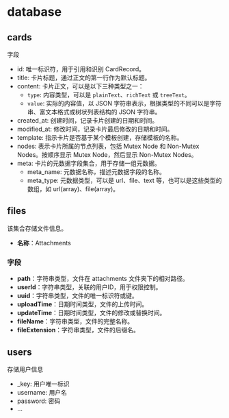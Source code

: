 # database

## cards

字段
- id: 唯一标识符，用于引用和识别 CardRecord。
- title: 卡片标题，通过正文的第一行作为默认标题。
- content: 卡片正文，可以是以下三种类型之一：
  - `type`: 内容类型，可以是 `plainText`、`richText` 或 `treeText`。
  - `value`: 实际的内容值，以 JSON 字符串表示，根据类型的不同可以是字符串、富文本格式或树状列表结构的 JSON 字符串。
- created_at: 创建时间，记录卡片创建的日期和时间。
- modified_at: 修改时间，记录卡片最后修改的日期和时间。
- template: 指示卡片是否基于某个模板创建，存储模板的名称。
- nodes: 表示卡片所属的节点列表，包括 Mutex Node 和 Non-Mutex Nodes。按顺序显示 Mutex Node，然后显示 Non-Mutex Nodes。
- meta: 卡片的元数据字段集合，用于存储一组元数据。
  - meta_name: 元数据名称，描述元数据字段的名称。
  - meta_type: 元数据类型，可以是 url、file、text 等，也可以是这些类型的数组，如 url(array)、file(array)。

## files

该集合存储文件信息。

- **名称**：Attachments

### 字段

- **path**：字符串类型，文件在 attachments 文件夹下的相对路径。
- **userId**：字符串类型，关联的用户ID，用于权限控制。
- **uuid**：字符串类型，文件的唯一标识符或键。
- **uploadTime**：日期时间类型，文件的上传时间。
- **updateTime**：日期时间类型，文件的修改或替换时间。
- **fileName**：字符串类型，文件的完整名称。
- **fileExtension**：字符串类型，文件的后缀名。

## users

存储用户信息
- \_key: 用户唯一标识
- username: 用户名
- password: 密码
- ...
